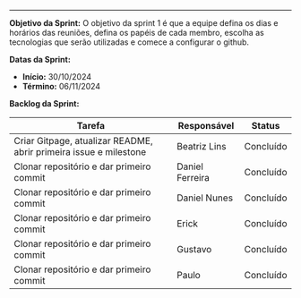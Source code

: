 <hr style="border: 0; height: 1px; background-color: #000000;">

**Objetivo da Sprint:**
O objetivo da sprint 1 é que a equipe defina os dias e horários das reuniões, defina os papéis de cada membro, escolha as tecnologias que serão utilizadas e comece a configurar o github.

**Datas da Sprint:**

- **Início:** 30/10/2024
- **Término:** 06/11/2024

**Backlog da Sprint:**

| Tarefa | Responsável | Status |
|--------|-------------|-----------------------|
| Criar Gitpage, atualizar README, abrir primeira issue e milestone | Beatriz Lins | Concluído |
| Clonar repositório e dar primeiro commit | Daniel Ferreira | Concluído |
| Clonar repositório e dar primeiro commit | Daniel Nunes | Concluído |
| Clonar repositório e dar primeiro commit | Erick | Concluído |
| Clonar repositório e dar primeiro commit | Gustavo | Concluído |
| Clonar repositório e dar primeiro commit | Paulo | Concluído |

